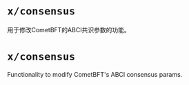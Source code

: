 # `x/consensus`

用于修改CometBFT的ABCI共识参数的功能。




# `x/consensus`

Functionality to modify CometBFT's ABCI consensus params.
